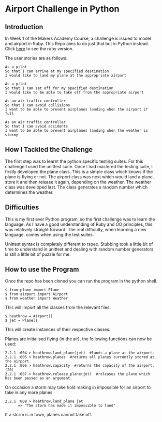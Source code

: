 Airport Challenge in Python
=================

Introduction
---------
In Week 1 of the Makers Academy Course, a challenge is issued to model and airport in Ruby. This Repo aims to do just that but in Python instead. Click [here](https://github.com/jonathansayer/airport_challenge) to see the ruby version.

The user stories are as follows:

```
As a pilot
So that I can arrive at my specified destination
I would like to land my plane at the appropriate airport

As a pilot
So that I can set off for my specified destination
I would like to be able to take off from the appropriate airport

As an air traffic controller
So that I can avoid collisions
I want to be able to prevent airplanes landing when the airport if full

As an air traffic controller
So that I can avoid accidents
I want to be able to prevent airplanes landing when the weather is stormy
```

How I Tackled the Challenge
-------
The first step was to learnt the python specific testing suites. For this challenge I used the unittest suite. Once I had mastered the testing suite, I firstly developed the plane class. This is a simple class which knows if the plane is flying or not. The airport class was next which would land a plane, store it and then release it again, depending on the weather. The weather class was developed last. The class generates a random number which determines the weather.

Difficulties
-----
This is my first ever Python program, so the first challenge was to learn the language. As I have a good understanding of Ruby and OO principles, this was relatively straight forward.
The real difficulty, when learning a new language, comes when using the test suites.

Unittest syntax is completely different to rspec. Stubbing took a little bit of time to understand in unittest and dealing with random number generators is still a little bit of puzzle for me.

How to use the Program
-----
Once the repo has been cloned you can run the program in the python shell.

```
$ from plane import Plane
$ from airport import Airport
$ from weather import Weather
```

This will import all the classes from the relevant files.

```
$ heathrow = Airport()
$ jet = Plane()
```

This will create instances of their respective classes.

Planes are initialised flying (in the air), the following functions can now be used:

```
2.2.1 :004 > heathrow.land_plane(jet)  #lands a plane at the airport.
2.2.1 :005 > heathrow.planes  #returns all planes currently stored at the airport.
2.2.1 :006 > heathrow.capacity  #returns the capacity of the airport.(20)
2.2.1 :007 > heathrow.release_plane(jet)  #releases the plane which has been passed as an argument.
```
On occasion a storm may take hold making in impossible for an airport to take in any more planes

```
2.2.1 :008 > heathrow.land_plane jet
      => "The storm has made it impossible to land"  
```
If a storm is in town, planes cannot take off.
